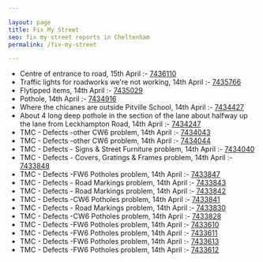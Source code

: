 ```yaml
---

layout: page
title: Fix My Street
seo: fix my street reports in Cheltenham
permalink: /fix-my-street

---
```


<!-- fix_marker starts -->

- Centre of entrance to road, 15th April :- [7436110](https://www.fixmystreet.com/report/7436110)
- Traffic lights for roadworks we're not working, 14th April :- [7435766](https://www.fixmystreet.com/report/7435766)
- Flytipped items, 14th April :- [7435029](https://www.fixmystreet.com/report/7435029)
- Pothole, 14th April :- [7434916](https://www.fixmystreet.com/report/7434916)
- Where the chicanes are outside Pitville School, 14th April :- [7434427](https://www.fixmystreet.com/report/7434427)
- About 4 long deep pothole in the section of the lane about halfway up the lane from Leckhampton Road, 14th April :- [7434247](https://www.fixmystreet.com/report/7434247)
- TMC - Defects -other CW6 problem, 14th April :- [7434043](https://www.fixmystreet.com/report/7434043)
- TMC - Defects -other CW6 problem, 14th April :- [7434044](https://www.fixmystreet.com/report/7434044)
- TMC - Defects - Signs & Street Furniture problem, 14th April :- [7434040](https://www.fixmystreet.com/report/7434040)
- TMC - Defects - Covers, Gratings & Frames problem, 14th April :- [7433848](https://www.fixmystreet.com/report/7433848)
- TMC - Defects -FW6 Potholes problem, 14th April :- [7433847](https://www.fixmystreet.com/report/7433847)
- TMC - Defects - Road Markings problem, 14th April :- [7433843](https://www.fixmystreet.com/report/7433843)
- TMC - Defects - Road Markings problem, 14th April :- [7433842](https://www.fixmystreet.com/report/7433842)
- TMC - Defects -CW6 Potholes  problem, 14th April :- [7433841](https://www.fixmystreet.com/report/7433841)
- TMC - Defects - Road Markings problem, 14th April :- [7433830](https://www.fixmystreet.com/report/7433830)
- TMC - Defects -CW6 Potholes  problem, 14th April :- [7433828](https://www.fixmystreet.com/report/7433828)
- TMC - Defects -FW6 Potholes problem, 14th April :- [7433610](https://www.fixmystreet.com/report/7433610)
- TMC - Defects -FW6 Potholes problem, 14th April :- [7433611](https://www.fixmystreet.com/report/7433611)
- TMC - Defects -FW6 Potholes problem, 14th April :- [7433613](https://www.fixmystreet.com/report/7433613)
- TMC - Defects -FW6 Potholes problem, 14th April :- [7433612](https://www.fixmystreet.com/report/7433612)

<!-- fix_marker ends -->